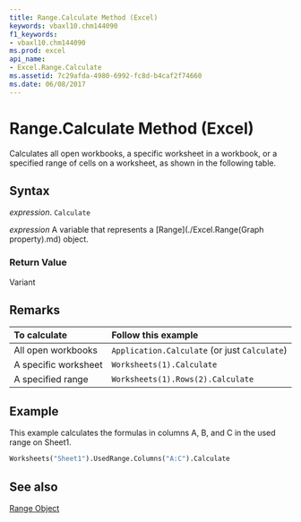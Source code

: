 ```yaml
---
title: Range.Calculate Method (Excel)
keywords: vbaxl10.chm144090
f1_keywords:
- vbaxl10.chm144090
ms.prod: excel
api_name:
- Excel.Range.Calculate
ms.assetid: 7c29afda-4980-6992-fc8d-b4caf2f74660
ms.date: 06/08/2017
---
```



# Range.Calculate Method (Excel)

Calculates all open workbooks, a specific worksheet in a workbook, or a specified range of cells on a worksheet, as shown in the following table.


## Syntax

 _expression_. `Calculate`

 _expression_ A variable that represents a [Range](./Excel.Range(Graph property).md) object.


### Return Value

Variant


## Remarks





|**To calculate**|**Follow this example**|
|:-----|:-----|
|All open workbooks| `Application.Calculate` (or just `Calculate`)|
|A specific worksheet| `Worksheets(1).Calculate`|
|A specified range| `Worksheets(1).Rows(2).Calculate`|

## Example

This example calculates the formulas in columns A, B, and C in the used range on Sheet1.


```vb
Worksheets("Sheet1").UsedRange.Columns("A:C").Calculate
```


## See also


[Range Object](Excel.Range(object).md)

